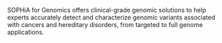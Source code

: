 SOPHiA for Genomics offers clinical-grade genomic solutions to help experts accurately detect and 
characterize genomic variants associated with cancers and hereditary disorders, from targeted to full 
genome applications.